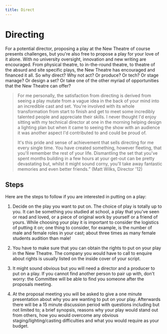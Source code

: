 ```yaml
---
title: Direct
---
```


# Directing

For a potential director, proposing a play at the New Theatre of course presents challenges, but you're also free to propose a play for your love of it alone. With no university oversight, innovation and new writing are encouraged. From physical theatre, to in-the-round theatre, to theatre of the absurd and site specific plays, the New Theatre has encouraged and financed it all. So why direct? Why not act? Or produce? Or tech? Or stage manage? Or design a set? Or take one of the other myriad of opportunities that the New Theatre can offer?

> For me personally, the satisfaction from directing is derived from seeing a play mutate from a vague idea in the back of your mind into an incredible cast and set. You're involved with its whole transformation from start to finish and get to meet some incredibly talented people and appreciate their skills. I never thought I'd enjoy sitting with my technical director at one in the morning helping design a lighting plan but when it came to seeing the show with an audience it was another aspect I'd contributed to and could be proud of.
>
> It's this pride and sense of achievement that sells directing for me every single time. You have created something, however fleeting, that you'll remember the rest of your life. Dismantling the set that you've spent months building in a few hours at your get-out can be pretty devastating but, whilst it might sound corny, you'll take away fantastic memories and even better friends.” (Matt Wilks, Director '12)

## Steps

Here are the steps to follow if you are interested in putting on a play:

1. Decide on the play you want to put on. The choice of play is totally up to you. It can be something you studied at school, a play that you've seen or read and loved, or a piece of original work by yourself or a friend of yours. While choosing your play it is important to consider the logistics of putting it on; one thing to consider, for example, is the number of male and female roles in your cast; about three times as many female students audition than male!

1. You have to make sure that you can obtain the rights to put on your play in the New Theatre. The company you would have to call to enquire about rights is usually listed on the inside cover of your script.

1. It might sound obvious but you will need a director and a producer to put on a play. If you cannot find another person to pair up with, don't worry: the Committee will be able to find you someone after the proposals meeting.

1. At the proposal meeting you will be asked to give a one minute presentation about why you are wanting to put on your play. Afterwards there will be a 15 minute discussion period with questions including but not limited to; a brief synopsis, reasons why your play would stand out from others, how you would overcome any obvious staging/lighting/casting difficulties and what you would require as your budget.
